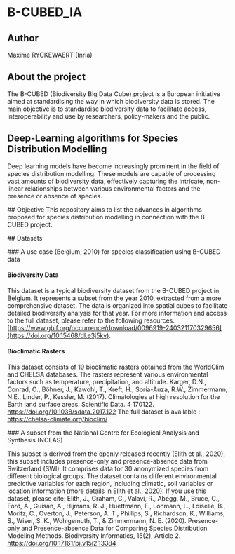 # B-CUBED_IA

## Author
Maxime RYCKEWAERT (Inria)

## About the project
The B-CUBED (Biodiversity Big Data Cube) project is a European initiative aimed at standardising the way in which biodiversity data is stored. The main objective is to standardise biodiversity data to facilitate access, interoperability and use by researchers, policy-makers and the public.

## Deep-Learning algorithms for Species Distribution Modelling
Deep learning models have become increasingly prominent in the field of species distribution modelling. These models are capable of processing vast amounts of biodiversity data, effectively capturing the intricate, non-linear relationships between various environmental factors and the presence or absence of species. 

## Objective
This repository aims to list the advances in algorithms proposed for species distribution modelling in connection with the B-CUBED project.


## Datasets

### A use case (Belgium, 2010) for species classification using B-CUBED data 

#### Biodiversity Data
This dataset is a typical biodiversity dataset from the B-CUBED project in Belgium. It represents a subset from the year 2010, extracted from a more comprehensive dataset. The data is organized into spatial cubes to facilitate detailed biodiversity analysis for that year. For more information and access to the full dataset, please refer to the following resources.[https://www.gbif.org/occurrence/download/0096919-240321170329656](https://doi.org/10.15468/dl.e3j5kv).

#### Bioclimatic Rasters 

This dataset consists of 19 bioclimatic rasters obtained from the WorldClim and CHELSA databases. The rasters represent various environmental factors such as temperature, precipitation, and altitude. 
Karger, D.N., Conrad, O., Böhner, J., Kawohl, T., Kreft, H., Soria-Auza, R.W., Zimmermann, N.E., Linder, P., Kessler, M. (2017). Climatologies at high resolution for the Earth land surface areas. Scientific Data. 4 170122. https://doi.org/10.1038/sdata.2017.122
The full dataset is available : https://chelsa-climate.org/bioclim/ 

### A subset from the National Centre for Ecological Analysis and Synthesis (NCEAS)

This subset is derived from the openly released recently (Elith et al., 2020), this subset includes presence-only and presence-absence data from Switzerland (SWI). It comprises data for 30 anonymized species from different biological groups. The dataset contains different environmental predictive variables for each region, including climatic, soil variables or location information (more details in Elith et al., 2020). If you use this dataset, please cite: 
Elith, J., Graham, C., Valavi, R., Abegg, M., Bruce, C., Ford, A., Guisan, A., Hijmans, R. J., Huettmann, F., Lohmann, L., Loiselle, B., Moritz, C., Overton, J., Peterson, A. T., Phillips, S., Richardson, K., Williams, S., Wiser, S. K., Wohlgemuth, T., & Zimmermann, N. E. (2020). Presence-only and Presence-absence Data for Comparing Species Distribution Modeling Methods. Biodiversity Informatics, 15(2), Article 2. https://doi.org/10.17161/bi.v15i2.13384

